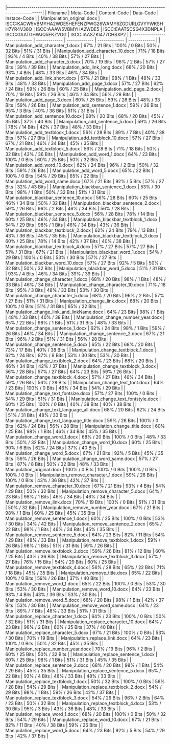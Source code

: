 |-----------------------------------------------------------------------------------------------|
| Filename                      | Meta-Code     | Content-Code  | Data-Code     | Instace-Code  |
| Manipulation_original.docx | ISCC:KACW5VBMYHA2WDE5HEFENZPWG26WAMY6ZGDURLGVYYWKSHH7YR4V36Q | ISCC:AAAW5VBMYHA2WDE5 | ISCC:EAATSCSG4X3DNPLA | ISCC:GAATGHWJQ5EKZVOG | ISCC:IAASZKI477CHSXP2 |
| ----------------------------- | ------------- | ------------- | ------------- | ------------- |
| Manipulation_add_character_1.docx | 67% / 21 Bits | 100% / 0 Bits | 50% / 32 Bits | 51% / 31 Bits |
| Manipulation_add_character_10.docx | 71% / 18 Bits | 93% / 4 Bits | 40% / 38 Bits | 57% / 27 Bits |
| Manipulation_add_character_5.docx | 70% / 19 Bits | 96% / 2 Bits | 57% / 27 Bits | 39% / 39 Bits |
| Manipulation_add_link_long.docx | 68% / 20 Bits | 93% / 4 Bits | 48% / 33 Bits | 46% / 34 Bits |
| Manipulation_add_link_short.docx | 67% / 21 Bits | 98% / 1 Bits | 48% / 33 Bits | 48% / 33 Bits |
| Manipulation_add_page_1.docx | 57% / 27 Bits | 62% / 24 Bits | 59% / 26 Bits | 60% / 25 Bits |
| Manipulation_add_page_2.docx | 70% / 19 Bits | 59% / 26 Bits | 46% / 34 Bits | 56% / 28 Bits |
| Manipulation_add_page_3.docx | 60% / 25 Bits | 59% / 26 Bits | 48% / 33 Bits | 59% / 26 Bits |
| Manipulation_add_sentence_1.docx | 59% / 26 Bits | 95% / 3 Bits | 40% / 38 Bits | 51% / 31 Bits |
| Manipulation_add_sentence_10.docx | 68% / 20 Bits | 68% / 20 Bits | 45% / 35 Bits | 37% / 40 Bits |
| Manipulation_add_sentence_5.docx | 59% / 26 Bits | 78% / 14 Bits | 42% / 37 Bits | 48% / 33 Bits |
| Manipulation_add_textblock_1.docx | 56% / 28 Bits | 89% / 7 Bits | 40% / 38 Bits | 57% / 27 Bits |
| Manipulation_add_textblock_10.docx | 57% / 27 Bits | 67% / 21 Bits | 46% / 34 Bits | 45% / 35 Bits |
| Manipulation_add_textblock_5.docx | 56% / 28 Bits | 71% / 18 Bits | 50% / 32 Bits | 43% / 36 Bits |
| Manipulation_add_word_1.docx | 64% / 23 Bits | 100% / 0 Bits | 60% / 25 Bits | 50% / 32 Bits |
| Manipulation_add_word_10.docx | 62% / 24 Bits | 96% / 2 Bits | 50% / 32 Bits | 59% / 26 Bits |
| Manipulation_add_word_5.docx | 65% / 22 Bits | 100% / 0 Bits | 54% / 29 Bits | 65% / 22 Bits |
| Manipulation_add_word_same.docx | 67% / 21 Bits | 92% / 5 Bits | 57% / 27 Bits | 32% / 43 Bits |
| Manipulation_blackbar_sentence_1.docx | 53% / 30 Bits | 98% / 1 Bits | 50% / 32 Bits | 51% / 31 Bits |
| Manipulation_blackbar_sentence_10.docx | 56% / 28 Bits | 60% / 25 Bits | 46% / 34 Bits | 50% / 32 Bits |
| Manipulation_blackbar_sentence_2.docx | 59% / 26 Bits | 96% / 2 Bits | 46% / 34 Bits | 56% / 28 Bits |
| Manipulation_blackbar_sentence_5.docx | 56% / 28 Bits | 78% / 14 Bits | 60% / 25 Bits | 46% / 34 Bits |
| Manipulation_blackbar_textblock_1.docx | 54% / 29 Bits | 98% / 1 Bits | 46% / 34 Bits | 43% / 36 Bits |
| Manipulation_blackbar_textblock_2.docx | 62% / 24 Bits | 79% / 13 Bits | 43% / 36 Bits | 45% / 35 Bits |
| Manipulation_blackbar_textblock_3.docx | 60% / 25 Bits | 78% / 14 Bits | 42% / 37 Bits | 40% / 38 Bits |
| Manipulation_blackbar_textblock_4.docx | 57% / 27 Bits | 57% / 27 Bits | 51% / 31 Bits | 67% / 21 Bits |
| Manipulation_blackbar_word_1.docx | 54% / 29 Bits | 100% / 0 Bits | 53% / 30 Bits | 57% / 27 Bits |
| Manipulation_blackbar_word_10.docx | 57% / 27 Bits | 92% / 5 Bits | 50% / 32 Bits | 50% / 32 Bits |
| Manipulation_blackbar_word_5.docx | 51% / 31 Bits | 93% / 4 Bits | 46% / 34 Bits | 39% / 39 Bits |
| Manipulation_change_character_1.docx | 68% / 20 Bits | 98% / 1 Bits | 48% / 33 Bits | 46% / 34 Bits |
| Manipulation_change_character_10.docx | 71% / 18 Bits | 95% / 3 Bits | 48% / 33 Bits | 53% / 30 Bits |
| Manipulation_change_character_5.docx | 68% / 20 Bits | 96% / 2 Bits | 57% / 27 Bits | 51% / 31 Bits |
| Manipulation_change_link.docx | 68% / 20 Bits | 100% / 0 Bits | 51% / 31 Bits | 65% / 22 Bits |
| Manipulation_change_link_and_linkName.docx | 64% / 23 Bits | 98% / 1 Bits | 48% / 33 Bits | 40% / 38 Bits |
| Manipulation_change_number_year.docx | 65% / 22 Bits | 98% / 1 Bits | 51% / 31 Bits | 48% / 33 Bits |
| Manipulation_change_sentence_1.docx | 62% / 24 Bits | 98% / 1 Bits | 59% / 26 Bits | 46% / 34 Bits |
| Manipulation_change_sentence_2.docx | 67% / 21 Bits | 96% / 2 Bits | 51% / 31 Bits | 56% / 28 Bits |
| Manipulation_change_sentence_5.docx | 65% / 22 Bits | 68% / 20 Bits | 73% / 17 Bits | 40% / 38 Bits |
| Manipulation_change_textblock_1.docx | 62% / 24 Bits | 87% / 8 Bits | 53% / 30 Bits | 53% / 30 Bits |
| Manipulation_change_textblock_2.docx | 64% / 23 Bits | 68% / 20 Bits | 46% / 34 Bits | 42% / 37 Bits |
| Manipulation_change_textblock_3.docx | 56% / 28 Bits | 57% / 27 Bits | 64% / 23 Bits | 59% / 26 Bits |
| Manipulation_change_textblock_4.docx | 57% / 27 Bits | 46% / 34 Bits | 59% / 26 Bits | 56% / 28 Bits |
| Manipulation_change_text_font.docx | 64% / 23 Bits | 100% / 0 Bits | 46% / 34 Bits | 54% / 29 Bits |
| Manipulation_change_text_fontsize.docx | 57% / 27 Bits | 100% / 0 Bits | 54% / 29 Bits | 51% / 31 Bits |
| Manipulation_change_text_fontstyle.docx | 60% / 25 Bits | 100% / 0 Bits | 40% / 38 Bits | 40% / 38 Bits |
| Manipulation_change_text_language_all.docx | 68% / 20 Bits | 62% / 24 Bits | 51% / 31 Bits | 48% / 33 Bits |
| Manipulation_change_text_language_title.docx | 59% / 26 Bits | 100% / 0 Bits | 62% / 24 Bits | 56% / 28 Bits |
| Manipulation_change_title.docx | 60% / 25 Bits | 98% / 1 Bits | 46% / 34 Bits | 45% / 35 Bits |
| Manipulation_change_word_1.docx | 68% / 20 Bits | 100% / 0 Bits | 48% / 33 Bits | 50% / 32 Bits |
| Manipulation_change_word_10.docx | 60% / 25 Bits | 90% / 6 Bits | 62% / 24 Bits | 37% / 40 Bits |
| Manipulation_change_word_5.docx | 67% / 21 Bits | 92% / 5 Bits | 45% / 35 Bits | 59% / 26 Bits |
| Manipulation_change_word_same.docx | 57% / 27 Bits | 87% / 8 Bits | 50% / 32 Bits | 48% / 33 Bits |
| Manipulation_original.docx | 100% / 0 Bits | 100% / 0 Bits | 100% / 0 Bits | 100% / 0 Bits |
| Manipulation_remove_character_1.docx | 59% / 26 Bits | 100% / 0 Bits | 43% / 36 Bits | 42% / 37 Bits |
| Manipulation_remove_character_10.docx | 67% / 21 Bits | 93% / 4 Bits | 54% / 29 Bits | 50% / 32 Bits |
| Manipulation_remove_character_5.docx | 64% / 23 Bits | 98% / 1 Bits | 46% / 34 Bits | 46% / 34 Bits |
| Manipulation_remove_link.docx | 70% / 19 Bits | 100% / 0 Bits | 51% / 31 Bits | 50% / 32 Bits |
| Manipulation_remove_number_year.docx | 67% / 21 Bits | 98% / 1 Bits | 60% / 25 Bits | 45% / 35 Bits |
| Manipulation_remove_sentence_1.docx | 60% / 25 Bits | 100% / 0 Bits | 53% / 30 Bits | 34% / 42 Bits |
| Manipulation_remove_sentence_2.docx | 65% / 22 Bits | 98% / 1 Bits | 46% / 34 Bits | 45% / 35 Bits |
| Manipulation_remove_sentence_5.docx | 64% / 23 Bits | 82% / 11 Bits | 54% / 29 Bits | 48% / 33 Bits |
| Manipulation_remove_textblock_1.docx | 59% / 26 Bits | 98% / 1 Bits | 51% / 31 Bits | 59% / 26 Bits |
| Manipulation_remove_textblock_2.docx | 59% / 26 Bits | 81% / 12 Bits | 60% / 25 Bits | 43% / 36 Bits |
| Manipulation_remove_textblock_3.docx | 57% / 27 Bits | 76% / 15 Bits | 54% / 29 Bits | 60% / 25 Bits |
| Manipulation_remove_textblock_4.docx | 56% / 28 Bits | 65% / 22 Bits | 71% / 18 Bits | 45% / 35 Bits |
| Manipulation_remove_title.docx | 65% / 22 Bits | 100% / 0 Bits | 59% / 26 Bits | 37% / 40 Bits |
| Manipulation_remove_word_1.docx | 65% / 22 Bits | 100% / 0 Bits | 53% / 30 Bits | 53% / 30 Bits |
| Manipulation_remove_word_10.docx | 64% / 23 Bits | 93% / 4 Bits | 43% / 36 Bits | 53% / 30 Bits |
| Manipulation_remove_word_5.docx | 68% / 20 Bits | 98% / 1 Bits | 42% / 37 Bits | 53% / 30 Bits |
| Manipulation_remove_word_same.docx | 64% / 23 Bits | 89% / 7 Bits | 48% / 33 Bits | 51% / 31 Bits |
| Manipulation_replace_character_1.docx | 64% / 23 Bits | 100% / 0 Bits | 50% / 32 Bits | 51% / 31 Bits |
| Manipulation_replace_character_10.docx | 64% / 23 Bits | 96% / 2 Bits | 60% / 25 Bits | 37% / 40 Bits |
| Manipulation_replace_character_5.docx | 67% / 21 Bits | 100% / 0 Bits | 53% / 30 Bits | 70% / 19 Bits |
| Manipulation_replace_link.docx | 64% / 23 Bits | 100% / 0 Bits | 50% / 32 Bits | 45% / 35 Bits |
| Manipulation_replace_number_year.docx | 70% / 19 Bits | 96% / 2 Bits | 60% / 25 Bits | 50% / 32 Bits |
| Manipulation_replace_sentence_1.docx | 60% / 25 Bits | 98% / 1 Bits | 51% / 31 Bits | 45% / 35 Bits |
| Manipulation_replace_sentence_2.docx | 68% / 20 Bits | 98% / 1 Bits | 54% / 29 Bits | 45% / 35 Bits |
| Manipulation_replace_sentence_5.docx | 65% / 22 Bits | 93% / 4 Bits | 48% / 33 Bits | 48% / 33 Bits |
| Manipulation_replace_textblock_1.docx | 50% / 32 Bits | 100% / 0 Bits | 56% / 28 Bits | 54% / 29 Bits |
| Manipulation_replace_textblock_2.docx | 54% / 29 Bits | 98% / 1 Bits | 59% / 26 Bits | 42% / 37 Bits |
| Manipulation_replace_textblock_3.docx | 54% / 29 Bits | 96% / 2 Bits | 64% / 23 Bits | 50% / 32 Bits |
| Manipulation_replace_textblock_4.docx | 53% / 30 Bits | 95% / 3 Bits | 43% / 36 Bits | 48% / 33 Bits |
| Manipulation_replace_word_1.docx | 68% / 20 Bits | 100% / 0 Bits | 50% / 32 Bits | 54% / 29 Bits |
| Manipulation_replace_word_10.docx | 67% / 21 Bits | 82% / 11 Bits | 40% / 38 Bits | 59% / 26 Bits |
| Manipulation_replace_word_5.docx | 64% / 23 Bits | 92% / 5 Bits | 54% / 29 Bits | 42% / 37 Bits |
